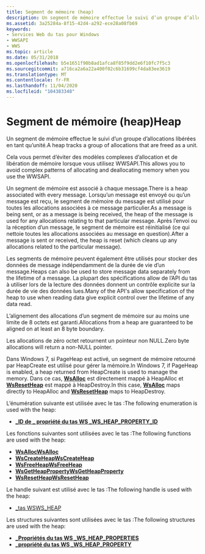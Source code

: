 ```yaml
---
title: Segment de mémoire (heap)
description: Un segment de mémoire effectue le suivi d’un groupe d’allocations libérées en tant qu’unité.
ms.assetid: 3a25284a-8f15-42d4-a292-ece28a08fb69
keywords:
- Services Web du tas pour Windows
- WWSAPI
- WWS
ms.topic: article
ms.date: 05/31/2018
ms.openlocfilehash: b5e1651f90b8ad1afca8f85f9dd2e6f10fc7f5c3
ms.sourcegitcommit: a716ca2a6a22a400f02c6b31699cf4da83ee3619
ms.translationtype: MT
ms.contentlocale: fr-FR
ms.lasthandoff: 11/04/2020
ms.locfileid: "104383348"
---
```

# <a name="heap"></a><span data-ttu-id="617a2-106">Segment de mémoire (heap)</span><span class="sxs-lookup"><span data-stu-id="617a2-106">Heap</span></span>

<span data-ttu-id="617a2-107">Un segment de mémoire effectue le suivi d’un groupe d’allocations libérées en tant qu’unité.</span><span class="sxs-lookup"><span data-stu-id="617a2-107">A heap tracks a group of allocations that are freed as a unit.</span></span>

<span data-ttu-id="617a2-108">Cela vous permet d’éviter des modèles complexes d’allocation et de libération de mémoire lorsque vous utilisez WWSAPI.</span><span class="sxs-lookup"><span data-stu-id="617a2-108">This allows you to avoid complex patterns of allocating and deallocating memory when you use the WWSAPI.</span></span>


<span data-ttu-id="617a2-109">Un segment de mémoire est associé à chaque message.</span><span class="sxs-lookup"><span data-stu-id="617a2-109">There is a heap associated with every message.</span></span> <span data-ttu-id="617a2-110">Lorsqu’un message est envoyé ou qu’un message est reçu, le segment de mémoire du message est utilisé pour toutes les allocations associées à ce message particulier.</span><span class="sxs-lookup"><span data-stu-id="617a2-110">As a message is being sent, or as a message is being received, the heap of the message is used for any allocations relating to that particular message.</span></span> <span data-ttu-id="617a2-111">Après l’envoi ou la réception d’un message, le segment de mémoire est réinitialisé (ce qui nettoie toutes les allocations associées au message en question).</span><span class="sxs-lookup"><span data-stu-id="617a2-111">After a message is sent or received, the heap is reset (which cleans up any allocations related to the particular message).</span></span>

<span data-ttu-id="617a2-112">Les segments de mémoire peuvent également être utilisés pour stocker des données de message indépendamment de la durée de vie d’un message.</span><span class="sxs-lookup"><span data-stu-id="617a2-112">Heaps can also be used to store message data separately from the lifetime of a message.</span></span> <span data-ttu-id="617a2-113">La plupart des spécifications allow de l’API du tas à utiliser lors de la lecture des données donnent un contrôle explicite sur la durée de vie des données lues.</span><span class="sxs-lookup"><span data-stu-id="617a2-113">Many of the API's allow specification of the heap to use when reading data give explicit control over the lifetime of any data read.</span></span>

<span data-ttu-id="617a2-114">L’alignement des allocations d’un segment de mémoire sur au moins une limite de 8 octets est garanti.</span><span class="sxs-lookup"><span data-stu-id="617a2-114">Allocations from a heap are guaranteed to be aligned on at least an 8 byte boundary.</span></span>

<span data-ttu-id="617a2-115">Les allocations de zéro octet retournent un pointeur non NULL.</span><span class="sxs-lookup"><span data-stu-id="617a2-115">Zero byte allocations will return a non-NULL pointer.</span></span>

<span data-ttu-id="617a2-116">Dans Windows 7, si PageHeap est activé, un segment de mémoire retourné par HeapCreate est utilisé pour gérer la mémoire.</span><span class="sxs-lookup"><span data-stu-id="617a2-116">In Windows 7, if PageHeap is enabled, a heap returned from HeapCreate is used to manage the memory.</span></span> <span data-ttu-id="617a2-117">Dans ce cas, [**WsAlloc**](/windows/desktop/api/WebServices/nf-webservices-wsalloc) est directement mappé à HeapAlloc et [**WsResetHeap**](/windows/desktop/api/WebServices/nf-webservices-wsresetheap) est mappé à HeapDestroy.</span><span class="sxs-lookup"><span data-stu-id="617a2-117">In this case, [**WsAlloc**](/windows/desktop/api/WebServices/nf-webservices-wsalloc) maps directly to HeapAlloc and [**WsResetHeap**](/windows/desktop/api/WebServices/nf-webservices-wsresetheap) maps to HeapDestroy.</span></span>

<span data-ttu-id="617a2-118">L’énumération suivante est utilisée avec le tas :</span><span class="sxs-lookup"><span data-stu-id="617a2-118">The following enumeration is used with the heap:</span></span>

-   [<span data-ttu-id="617a2-119">**\_ID de \_ propriété du tas WS \_**</span><span class="sxs-lookup"><span data-stu-id="617a2-119">**WS\_HEAP\_PROPERTY\_ID**</span></span>](/windows/desktop/api/WebServices/ne-webservices-ws_heap_property_id)

<span data-ttu-id="617a2-120">Les fonctions suivantes sont utilisées avec le tas :</span><span class="sxs-lookup"><span data-stu-id="617a2-120">The following functions are used with the heap:</span></span>

-   [<span data-ttu-id="617a2-121">**WsAlloc**</span><span class="sxs-lookup"><span data-stu-id="617a2-121">**WsAlloc**</span></span>](/windows/desktop/api/WebServices/nf-webservices-wsalloc)
-   [<span data-ttu-id="617a2-122">**WsCreateHeap**</span><span class="sxs-lookup"><span data-stu-id="617a2-122">**WsCreateHeap**</span></span>](/windows/desktop/api/WebServices/nf-webservices-wscreateheap)
-   [<span data-ttu-id="617a2-123">**WsFreeHeap**</span><span class="sxs-lookup"><span data-stu-id="617a2-123">**WsFreeHeap**</span></span>](/windows/desktop/api/WebServices/nf-webservices-wsfreeheap)
-   [<span data-ttu-id="617a2-124">**WsGetHeapProperty**</span><span class="sxs-lookup"><span data-stu-id="617a2-124">**WsGetHeapProperty**</span></span>](/windows/desktop/api/WebServices/nf-webservices-wsgetheapproperty)
-   [<span data-ttu-id="617a2-125">**WsResetHeap**</span><span class="sxs-lookup"><span data-stu-id="617a2-125">**WsResetHeap**</span></span>](/windows/desktop/api/WebServices/nf-webservices-wsresetheap)

<span data-ttu-id="617a2-126">Le handle suivant est utilisé avec le tas :</span><span class="sxs-lookup"><span data-stu-id="617a2-126">The following handle is used with the heap:</span></span>

-   [<span data-ttu-id="617a2-127">\_tas WS</span><span class="sxs-lookup"><span data-stu-id="617a2-127">WS\_HEAP</span></span>](ws-heap.md)

<span data-ttu-id="617a2-128">Les structures suivantes sont utilisées avec le tas :</span><span class="sxs-lookup"><span data-stu-id="617a2-128">The following structures are used with the heap:</span></span>

-   [<span data-ttu-id="617a2-129">**\_Propriétés du tas WS \_**</span><span class="sxs-lookup"><span data-stu-id="617a2-129">**WS\_HEAP\_PROPERTIES**</span></span>](/windows/desktop/api/WebServices/ns-webservices-ws_heap_properties)
-   [<span data-ttu-id="617a2-130">**\_propriété du tas WS \_**</span><span class="sxs-lookup"><span data-stu-id="617a2-130">**WS\_HEAP\_PROPERTY**</span></span>](/windows/desktop/api/WebServices/ns-webservices-ws_heap_property)

 

 




